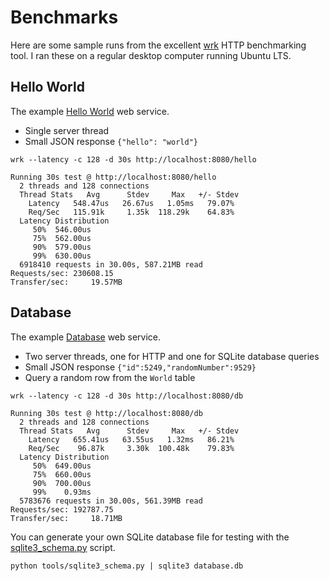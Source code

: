 # Benchmarks

Here are some sample runs from the excellent [wrk](https://github.com/wg/wrk)
HTTP benchmarking tool. I ran these on a regular desktop computer running
Ubuntu LTS.

## Hello World

The example [Hello World](../examples/hello.cpp) web service.

- Single server thread
- Small JSON response `{"hello": "world"}`

```console
wrk --latency -c 128 -d 30s http://localhost:8080/hello
```

```console
Running 30s test @ http://localhost:8080/hello
  2 threads and 128 connections
  Thread Stats   Avg      Stdev     Max   +/- Stdev
    Latency   548.47us   26.67us   1.05ms   79.07%
    Req/Sec   115.91k     1.35k  118.29k    64.83%
  Latency Distribution
     50%  546.00us
     75%  562.00us
     90%  579.00us
     99%  630.00us
  6918410 requests in 30.00s, 587.21MB read
Requests/sec: 230608.15
Transfer/sec:     19.57MB
```

## Database

The example [Database](../examples/database.cpp) web service.

- Two server threads, one for HTTP and one for SQLite database queries
- Small JSON response `{"id":5249,"randomNumber":9529}`
- Query a random row from the `World` table

```console
wrk --latency -c 128 -d 30s http://localhost:8080/db
```

```console
Running 30s test @ http://localhost:8080/db
  2 threads and 128 connections
  Thread Stats   Avg      Stdev     Max   +/- Stdev
    Latency   655.41us   63.55us   1.32ms   86.21%
    Req/Sec    96.87k     3.30k  100.48k    79.83%
  Latency Distribution
     50%  649.00us
     75%  660.00us
     90%  700.00us
     99%    0.93ms
  5783676 requests in 30.00s, 561.39MB read
Requests/sec: 192787.75
Transfer/sec:     18.71MB
```

You can generate your own SQLite database file for testing with the
[sqlite3_schema.py](../tools/sqlite3_schema.py) script.

```console
python tools/sqlite3_schema.py | sqlite3 database.db
```
